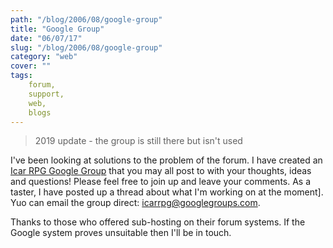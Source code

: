 ```yaml
---
path: "/blog/2006/08/google-group"
title: "Google Group"
date: "06/07/17"
slug: "/blog/2006/08/google-group"
category: "web"
cover: ""
tags:
    forum,
    support,
    web,
    blogs
---
```


> 2019 update - the group is still there but isn't used

I've been looking at solutions to the problem of the forum. I have created an [Icar RPG Google Group](http://groups.google.com/group/icarrpg) that you may all post to with your thoughts, ideas and questions! Please feel free to join up and leave your comments. As a taster, I have posted up a thread about what I'm working on at the moment]. Yuo can email the group direct: [icarrpg@googlegroups.com](icarrpg@googlegroups.com).
		
Thanks to those who offered sub-hosting on their forum systems. If the Google system proves unsuitable then I'll be in touch.